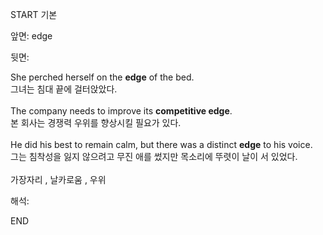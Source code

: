 START
기본

앞면:
edge


뒷면:
<div>She perched herself on the <strong>edge</strong> of the bed. </div><div><div>그녀는 침대 끝에 걸터앉았다.</div></div><br><div>The company needs to improve its <b>competitive edge</b>. </div><div>본 회사는 경쟁력 우위를 향상시킬 필요가 있다.</div><br><div><div><div>He did his best to remain calm, but there was a distinct <b>edge</b> to his voice. </div><div>그는 침착성을 잃지 않으려고 무진 애를 썼지만 목소리에 뚜렷이 날이 서 있었다.</div></div></div><br>가장자리 , 날카로움 , 우위<br>


해석:

END